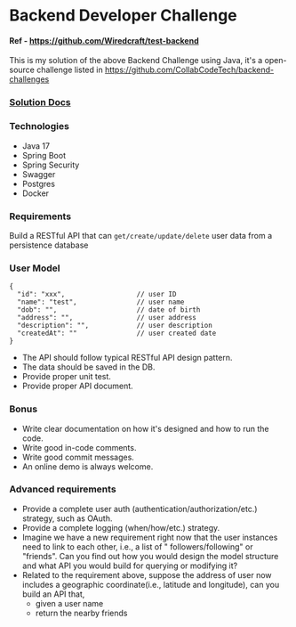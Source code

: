 # Backend Developer Challenge

#### Ref - https://github.com/Wiredcraft/test-backend

This is my solution of the above Backend Challenge using Java, it's a open-source challenge listed
in https://github.com/CollabCodeTech/backend-challenges

### [Solution Docs](docs.md)

### Technologies

- Java 17
- Spring Boot
- Spring Security
- Swagger
- Postgres
- Docker

### Requirements

Build a RESTful API that can `get/create/update/delete` user data from a persistence database

### User Model

```
{
  "id": "xxx",                  // user ID 
  "name": "test",               // user name
  "dob": "",                    // date of birth
  "address": "",                // user address
  "description": "",            // user description
  "createdAt": ""               // user created date
}
```

- The API should follow typical RESTful API design pattern.
- The data should be saved in the DB.
- Provide proper unit test.
- Provide proper API document.

### Bonus

- Write clear documentation on how it's designed and how to run the code.
- Write good in-code comments.
- Write good commit messages.
- An online demo is always welcome.

### Advanced requirements

- Provide a complete user auth (authentication/authorization/etc.) strategy, such as OAuth.
- Provide a complete logging (when/how/etc.) strategy.
- Imagine we have a new requirement right now that the user instances need to link to each other, i.e., a list of "
  followers/following" or "friends". Can you find out how you would design the model structure and what API you would
  build for querying or modifying it?
- Related to the requirement above, suppose the address of user now includes a geographic coordinate(i.e., latitude and
  longitude), can you build an API that,
    - given a user name
    - return the nearby friends
